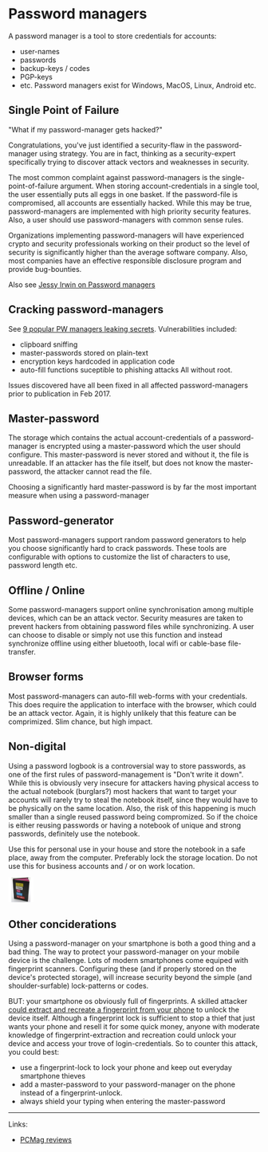 # Password managers
A password manager is a tool to store credentials for accounts:
* user-names
* passwords
* backup-keys / codes
* PGP-keys
* etc.
Password managers exist for Windows, MacOS, Linux, Android etc. 

## Single Point of Failure

"What if my password-manager gets hacked?"

Congratulations, you've just identified a security-flaw in the password-manager using strategy. You are in fact, thinking as a security-expert
specifically trying to discover attack vectors and weaknesses in security.

The most common complaint against password-managers is the single-point-of-failure argument. When storing account-credentials 
in a single tool, the user essentially puts all eggs in one basket. If the password-file is compromised, all accounts 
are essentially hacked. While this may be true, password-managers are implemented with high priority security features.
Also, a user should use password-managers with common sense rules.

Organizations implementing password-managers will have experienced crypto and security professionals working on their product
so the level of security is significantly higher than the average software company. Also, most companies have an effective 
responsible disclosure program and provide bug-bounties.

Also see [Jessy Irwin on Password managers](https://jessysaurusrex.com/2018/03/23/but-what-if-my-password-manager-gets-hacked-a-few-thoughts-on-how-to-talk-about-security-worries-with-non-experts/)

## Cracking password-managers

See [9 popular PW managers leaking secrets](https://thehackernews.com/2017/02/password-manager-apps.html). Vulnerabilities included:
* clipboard sniffing
* master-passwords stored on plain-text
* encryption keys hardcoded in application code
* auto-fill functions suceptible to phishing attacks
All without root.

Issues discovered have all been fixed in all affected password-managers prior to publication in Feb 2017.

## Master-password
The storage which contains the actual account-credentials of a password-manager is encrypted using a master-password
which the user should configure. This master-password is never stored and without it, the file is unreadable.
If an attacker has the file itself, but does not know the master-password, the attacker cannot read the file.  

Choosing a significantly hard master-password is by far the most important measure when using a password-manager

## Password-generator
Most password-managers support random password generators to help you choose significantly hard to crack passwords.
These tools are configurable with options to customize the list of characters to use, password length etc.

## Offline / Online
Some password-managers support online synchronisation among multiple devices, which can be an attack vector. Security measures are taken to prevent 
hackers from obtaining password files while synchronizing. A user can choose to disable or simply not use this function
and instead synchronize offline using either bluetooth, local wifi or cable-base file-transfer. 

## Browser forms
Most password-managers can auto-fill web-forms with your credentials. This does require the application to interface with the browser,
which could be an attack vector. Again, it is highly unlikely that this feature can be comprimized. Slim chance, but high impact.

## Non-digital
Using a password logbook is a controversial way to store passwords, as one of the first rules of password-management is "Don't write it down". 
While this is obviously very insecure for attackers having physical access to the actual notebook (burglars?) most hackers that want to 
target your accounts will rarely try to steal the notebook itself, since they would have to be physically on the same location.
Also, the risk of this happening is much smaller than a single reused password being compromized. 
So if the choice is either reusing passwords or having a notebook of unique and strong passwords, definitely use the notebook.

Use this for personal use in your house and store the notebook in a safe place, away from the computer. Preferably lock the storage location.
Do not use this for business accounts and / or on work location.

<img src="./password-notebook.jpg" width="50">

## Other conciderations
Using a password-manager on your smartphone is both a good thing and a bad thing. The way to protect your password-manager on your mobile device is the challenge.
Lots of modern smartphones come equiped with fingerprint scanners. Configuring these (and if properly stored on the device's protected storage), will increase security
beyond the simple (and shoulder-surfable) lock-patterns or codes.

BUT: your smartphone os obviously full of fingerprints. A skilled attacker [could extract and recreate a fingerprint from your phone](https://twitter.com/brampatelski/status/1010644481975246850) to unlock the device itself. Although a fingerprint
lock is sufficient to stop a thief that just wants your phone and resell it for some quick money, anyone with moderate knowledge of fingerprint-extraction and recreation could
unlock your device and access your trove of login-credentials. So to counter this attack, you could best:
* use a fingerprint-lock to lock your phone and keep out everyday smartphone thieves
* add a master-password to your password-manager on the phone instead of a fingerprint-unlock.
* always shield your typing when entering the master-password

-----------------
Links:
* [PCMag reviews](https://www.pcmag.com/article2/0,2817,2407168,00.asp)
